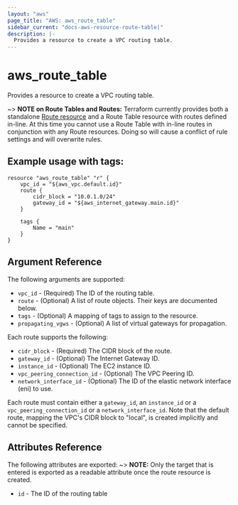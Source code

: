 ```yaml
---
layout: "aws"
page_title: "AWS: aws_route_table"
sidebar_current: "docs-aws-resource-route-table|"
description: |-
  Provides a resource to create a VPC routing table.
---
```


# aws\_route\_table

Provides a resource to create a VPC routing table.

~> **NOTE on Route Tables and Routes:** Terraform currently
provides both a standalone [Route resource](route.html) and a Route Table resource with routes
defined in-line. At this time you cannot use a Route Table with in-line routes
in conjunction with any Route resources. Doing so will cause
a conflict of rule settings and will overwrite rules.

## Example usage with tags:

```
resource "aws_route_table" "r" {
    vpc_id = "${aws_vpc.default.id}"
    route {
        cidr_block = "10.0.1.0/24"
        gateway_id = "${aws_internet_gateway.main.id}"
    }

	tags {
		Name = "main"
	}
}
```

## Argument Reference

The following arguments are supported:

* `vpc_id` - (Required) The ID of the routing table.
* `route` - (Optional) A list of route objects. Their keys are documented below.
* `tags` - (Optional) A mapping of tags to assign to the resource.
* `propagating_vgws` - (Optional) A list of virtual gateways for propagation.

Each route supports the following:

* `cidr_block` - (Required) The CIDR block of the route.
* `gateway_id` - (Optional) The Internet Gateway ID.
* `instance_id` - (Optional) The EC2 instance ID.
* `vpc_peering_connection_id` - (Optional) The VPC Peering ID.
* `network_interface_id` - (Optional) The ID of the elastic network interface (eni) to use.

Each route must contain either a `gateway_id`, an `instance_id` or a `vpc_peering_connection_id`
or a `network_interface_id`. Note that the default route, mapping the VPC's CIDR block to "local",
is created implicitly and cannot be specified.

## Attributes Reference

The following attributes are exported:
~> **NOTE:** Only the target that is entered is exported as a readable
attribute once the route resource is created.

* `id` - The ID of the routing table
